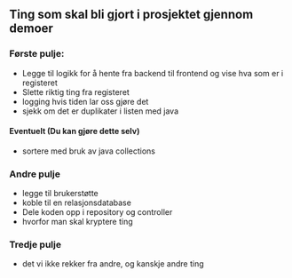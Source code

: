 ## Ting som skal bli gjort i prosjektet gjennom demoer

### Første pulje:

- Legge til logikk for å hente fra backend til frontend og vise hva som er i registeret
- Slette riktig ting fra registeret
- logging hvis tiden lar oss gjøre det
- sjekk om det er duplikater i listen med java
#### Eventuelt (Du kan gjøre dette selv)
- sortere med bruk av java collections


### Andre pulje
- legge til brukerstøtte
- koble til en relasjonsdatabase
- Dele koden opp i repository og controller
- hvorfor man skal kryptere ting



### Tredje pulje
- det vi ikke rekker fra andre, og kanskje andre ting
